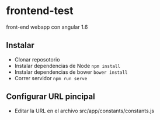 # frontend-test
front-end webapp con angular 1.6

## Instalar
- Clonar reposotorio
- Instalar dependencias de Node ```npm install```
- Instalar dependencias de bower ```bower install```
- Correr servidor ```npm run serve```

## Configurar URL pincipal
- Editar la URL en el archivo src/app/constants/constants.js
